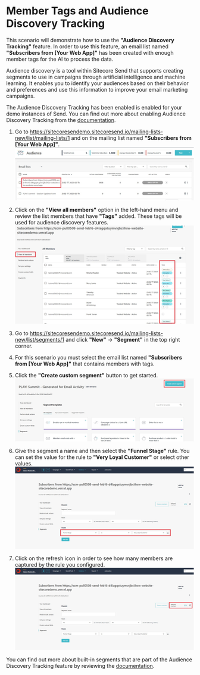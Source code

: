 # Member Tags and Audience Discovery Tracking

This scenario will demonstrate how to use the **"Audience Discovery Tracking"** feature. In order to use this feature, an email list named **"Subscribers from [Your Web App]"** has been created with enough member tags for the AI to process the data.

Audience discovery is a tool within Sitecore Send that supports creating segments to use in campaigns through artificial intelligence and machine learning. It enables you to identify your audiences based on their behavior and preferences and use this information to improve your email marketing campaigns.

The Audience Discovery Tracking has been enabled is enabled for your demo instances of Send. You can find out more about enabling Audience Discovery Tracking from the [documentation](https://doc.sitecore.com/send/en/users/sitecore-send/work-with-audience-discovery.html#enable-or-disable-audience-discovery_body).

1. Go to <https://sitecoresendemo.sitecoresend.io/mailing-lists-new/list/mailing-lists/1> and on the mailing list named  **"Subscribers from [Your Web App]"**.
![Email List](./media/audience-discovery-1.jpg)

1. Click on the **"View all members"** option in the left-hand menu and review the list members that have **"Tags"** added. These tags will be used for audience discovery features.
![Email List](./media/audience-discovery-2.jpg)

1. Go to <https://sitecoresendemo.sitecoresend.io/mailing-lists-new/list/segments/1> and click **"New"** -> **"Segment"** in the top right corner.

1. For this scenario you must select the email list named **"Subscribers from [Your Web App]"** that contains members with tags.

1. Click the **"Create custom segment"** button to get started.
![Email List](./media/segment-3.jpg)

1. Give the segment a name and then select the **"Funnel Stage"** rule. You can set the value for the rule to **"Very Loyal Customer"** or select other values.
![Email List](./media/audience-discovery-3.jpg)

1. Click on the refresh icon in order to see how many members are captured by the rule you configured.
![Email List](./media/audience-discovery-4.jpg)

You can find out more about built-in segments that are part of the Audience Discovery Tracking feature by reviewing the [documentation](https://doc.sitecore.com/send/en/users/sitecore-send/understanding-audience-discovery.html#built-in-segmentation-criteria_body).

